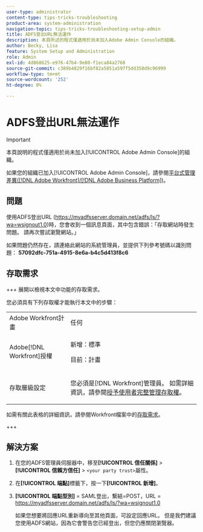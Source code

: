 ```yaml
---
user-type: administrator
content-type: tips-tricks-troubleshooting
product-area: system-administration
navigation-topic: tips-tricks-troubleshooting-setup-admin
title: ADFS登出URL無法運作
description: 本頁所述的程式僅適用於尚未加入Adobe Admin Console的組織。
author: Becky, Lisa
feature: System Setup and Administration
role: Admin
exl-id: 4d868625-e976-47b4-9e80-f1eca84a2768
source-git-commit: c389b4829f16bf82a5851a597f5dd358d9c96999
workflow-type: tm+mt
source-wordcount: '252'
ht-degree: 0%

---
```


# ADFS登出URL無法運作

<!-- Audited: 1/2024 -->

>[!IMPORTANT]
>
>本頁說明的程式僅適用於尚未加入[!UICONTROL Adobe Admin Console]的組織。
>
>如果您的組織已加入[!UICONTROL Adobe Admin Console]，請參閱[平台式管理差異([!DNL Adobe Workfront]/[!DNL Adobe Business Platform])](../../administration-and-setup/get-started-wf-administration/actions-in-admin-console.md)。

## 問題

使用ADFS登出URL (https://myadfsserver.domain.net/adfs/ls/?wa=wsignout1.0)時，您會收到一個訊息頁面，其中包含錯誤：「存取網站時發生問題。 請再次嘗試瀏覽網站。」

如果問題仍然存在，請連絡此網站的系統管理員，並提供下列參考號碼以識別問題： **57092dfc-751a-4915-8e6a-b4c5d413f8c6**

## 存取需求

+++ 展開以檢視本文中功能的存取需求。

您必須具有下列存取權才能執行本文中的步驟：

<table style="table-layout:auto"> 
 <col> 
 <col> 
 <tbody> 
  <tr> 
   <td role="rowheader">Adobe Workfront計畫</td> 
   <td>任何</td> 
  </tr> 
  <tr> 
   <td role="rowheader">Adobe[!DNL Workfront]授權</td> 
   <td> 
   <p>新增：標準</p>
   <p>目前：計畫</p></td> 
  </tr> 
  <tr> 
   <td role="rowheader">存取層級設定</td> 
   <td> <p>您必須是[!DNL Workfront]管理員。 如需詳細資訊，請參閱<a href="../../administration-and-setup/add-users/configure-and-grant-access/grant-a-user-full-administrative-access.md" class="MCXref xref">授予使用者完整管理存取權</a>。</p>  </td> 
  </tr> 
 </tbody> 
</table>

如需有關此表格的詳細資訊，請參閱Workfront檔案中的[存取需求](/help/quicksilver/administration-and-setup/add-users/access-levels-and-object-permissions/access-level-requirements-in-documentation.md)。

+++

## 解決方案

1. 在您的ADFS管理員伺服器中，移至&#x200B;**[!UICONTROL 信任關係]** > **[!UICONTROL 信賴方信任]** > `<your party trust>`屬性。

1. 在&#x200B;**[!UICONTROL 端點]**&#x200B;標籤下，按一下&#x200B;**[!UICONTROL 新增]**。

1. **[!UICONTROL 端點型別]** = SAML登出，繫結=POST，URL = https://myadfsserver.domain.net/adfs/ls/?wa=wsignout1.0

   如果您想要將回應URL重新導向至其他頁面，可設定回應URL。 但是我們建議您使用ADFS網站，因為它會警告您已經登出，但您仍應關閉瀏覽器。
